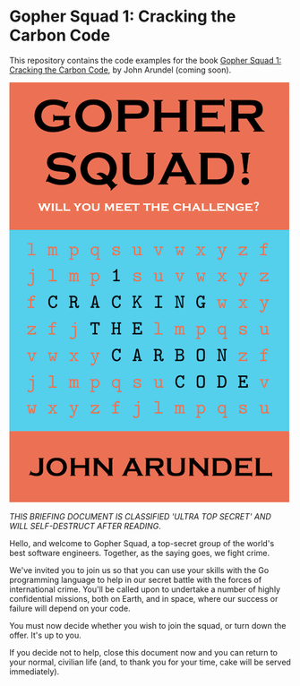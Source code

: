 # Gopher Squad 1: Cracking the Carbon Code

This repository contains the code examples for the book [Gopher Squad 1: Cracking the Carbon Code](https://bitfieldconsulting.com/books/), by John Arundel (coming soon).

[![](img/cover.png)](https://bitfieldconsulting.com/books/)

*THIS BRIEFING DOCUMENT IS CLASSIFIED 'ULTRA TOP SECRET' AND WILL SELF-DESTRUCT AFTER READING*.

Hello, and welcome to Gopher Squad, a top-secret group of the world's best software engineers. Together, as the saying goes, we fight crime.

We've invited you to join us so that you can use your skills with the Go programming language to help in our secret battle with the forces of international crime. You'll be called upon to undertake a number of highly confidential missions, both on Earth, and in space, where our success or failure will depend on your code.

You must now decide whether you wish to join the squad, or turn down the offer. It's up to you.

If you decide not to help, close this document now and you can return to your normal, civilian life (and, to thank you for your time, cake will be served immediately).
